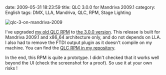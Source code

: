 date: 2009-05-31 18:23:59
title: QLC 3.0.0 for Mandriva 2009.1
category: English
tags: DMX, LLA, Mandriva, QLC, RPM, Stage Lighting

![qlc-3-on-mandriva-2009](/uploads/2009/qlc-3-on-mandriva-2009.png)

I've upgraded [my old QLC RPM](http://kevin.deldycke.com/2008/05/qlc-2-6-1-for-mandriva-2008-1/) to [the 3.0.0 version](http://sourceforge.net/forum/forum.php?forum_id=930755). This release is built for Mandriva 2009.1 and x86_64 architecture only, and do not depends on LLA. I also had to remove the FTDI output plugin as it doesn't compile on my machine. You can find the [QLC RPM in my repository](http://github.com/kdeldycke/mandriva-specs).

In the end, this RPM is quite a prototype. I didn't checked that it works well beyond the UI (check the screenshot for a proof). So use it at your own risks !
